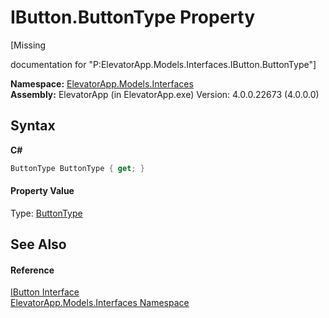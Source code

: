 # IButton.ButtonType Property 
 

\[Missing <summary> documentation for "P:ElevatorApp.Models.Interfaces.IButton.ButtonType"\]

**Namespace:**&nbsp;<a href="N_ElevatorApp_Models_Interfaces">ElevatorApp.Models.Interfaces</a><br />**Assembly:**&nbsp;ElevatorApp (in ElevatorApp.exe) Version: 4.0.0.22673 (4.0.0.0)

## Syntax

**C#**<br />
``` C#
ButtonType ButtonType { get; }
```


#### Property Value
Type: <a href="T_ElevatorApp_Models_Enums_ButtonType">ButtonType</a>

## See Also


#### Reference
<a href="T_ElevatorApp_Models_Interfaces_IButton">IButton Interface</a><br /><a href="N_ElevatorApp_Models_Interfaces">ElevatorApp.Models.Interfaces Namespace</a><br />
